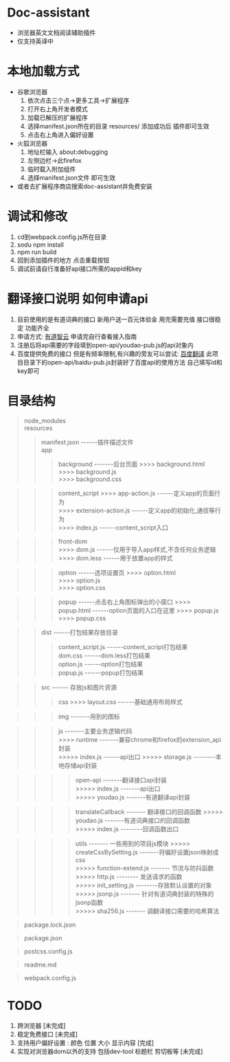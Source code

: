 # Doc-assistant
 + 浏览器英文文档阅读辅助插件
 + 仅支持英译中
# 本地加载方式
 + 谷歌浏览器  
   1. 依次点击三个点->更多工具->扩展程序
   2. 打开右上角开发者模式
   3. 加载已解压的扩展程序
   4. 选择manifest.json所在的目录 resources/  添加成功后 插件即可生效
   5. 点击右上角进入偏好设置
 + 火狐浏览器  
   1. 地址栏输入 about:debugging
   2. 左侧边栏->此firefox
   3. 临时载入附加组件
   4. 选择manifest.json文件  即可生效
 + 或者去扩展程序商店搜索doc-assistant并免费安装
# 调试和修改
 1. cd到webpack.config.js所在目录
 2. sodu npm install 
 3. npm run build
 4. 回到添加插件的地方  点击重载按钮
 5. 调试前请自行准备好api接口所需的appid和key 
# 翻译接口说明 如何申请api
 1. 目前使用的是有道词典的接口  新用户送一百元体验金  用完需要充值  接口很稳定  功能齐全
 2. 申请方式: [有道智云](https://ai.youdao.com/index.s) 申请完自行查看接入指南
 3. 注册后将api需要的字段填到open-api/youdao-pub.js的api对象内
 4. 百度提供免费的接口 但是有频率限制,有兴趣的旁友可以尝试: [百度翻译](https://api.fanyi.baidu.com/api/trans/product/index)  此项目目录下的open-api/baidu-pub.js封装好了百度api的使用方法 自己填写id和key即可 

# 目录结构
 > node_modules  
 > resources  
  >> manifest.json  ------插件描述文件  
  >> app  
   >>> background  -------后台页面
    >>>> background.html  
    >>>> background.js  
    >>>> background.css  

   >>> content_script 
    >>>> app-action.js ------定义app的页面行为  
    >>>> extension-action.js  ------定义app的初始化,通信等行为  
    >>>> index.js ------content_script入口  

   >>> front-dom  
    >>>> dom.js  ------仅用于导入app样式,不含任何业务逻辑
    >>>> dom.less ------用于放置app的样式

   >>> option ------选项设置页
    >>>> option.html  
    >>>> option.js  
    >>>> option.css

   >>> popup ------点击右上角图标弹出的小窗口
    >>>> popup.html  ------option页面的入口在这里
    >>>> popup.js  
    >>>> popup.css

  >> dist ------打包结果存放目录
   >>> content_script.js ------content_script打包结果  
   >>> dom.css  ------dom.less打包结果  
   >>> option.js ------option打包结果  
   >>> popup.js ------popup打包结果 

  >> src  ------ 存放js和图片资源
   >>> css 
    >>>> layout.css ------基础通用布局样式  

   >>> img  -------用到的图标  

   >>> js -------主要业务逻辑代码  
    >>>> runtime  -------兼容chrome和firefox的extension_api封装  
     >>>>> index.js  ------api出口 
     >>>>> storage.js  --------本地存储api封装

   >>>> open-api -------翻译接口api封装  
     >>>>> index.js  -------api出口  
     >>>>> youdao.js    -------有道翻译api封装  

   >>>> translateCallback   ------- 翻译接口的回调函数
    >>>>> youdao.js   -------有道词典接口的回调函数  
    >>>>> index.js --------回调函数出口

   >>>> utils  ------- 一些用到的项目js模块
    >>>>> createCssBySetting.js  -------将偏好设置json映射成css  
    >>>>> function-extend.js    ------- 节流与防抖函数  
    >>>>> http.js   -------- 发送请求的函数  
    >>>>> init_setting.js    --------存放默认设置的对象  
    >>>>> jsonp.js    ------- 针对有道词典封装的特殊的jsonp函数    
    >>>>> sha256.js   ------- 调翻译接口需要的哈希算法

 > package.lock.json

 > package.json

 > postcss.config.js

 > readme.md

 > webpack.config.js

# TODO
 1. 跨浏览器 [未完成]
 2. 稳定免费接口 [未完成]
 3. 支持用户偏好设置 : 颜色  位置  大小  显示内容 [完成]
 4. 实现对浏览器dom以外的支持  包括dev-tool 标题栏  剪切板等 [未完成]
